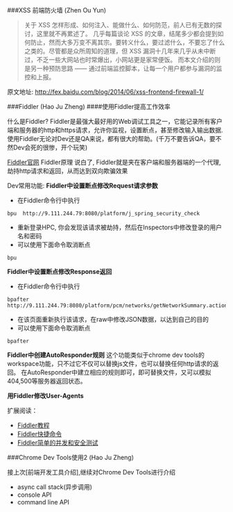 ###XSS 前端防火墙 (Zhen Ou Yun)

>关于 XSS 怎样形成、如何注入、能做什么、如何防范，前人已有无数的探讨，这里就不再累述了。
>几乎每篇谈论 XSS 的文章，结尾多少都会提到如何防止，然而大多万变不离其宗。要转义什么，要过滤什么，不要忘了什么之类的。尽管都是众所周知的道理，但 XSS 漏洞十几年来几乎从未中断过，不乏一些大网站也时常爆出，小网站更是家常便饭。
>而本文介绍的则是另一种预防思路 —— 通过前端监控脚本，让每一个用户都参与漏洞的监控和上报。

原文地址: http://fex.baidu.com/blog/2014/06/xss-frontend-firewall-1/


###Fiddler (Hao Ju Zheng)
####使用Fiddler提高工作效率

什么是Fiddler?
Fiddler是最强大最好用的Web调试工具之一，它能记录所有客户端和服务器的http和https请求，允许你监视，设置断点，甚至修改输入输出数据. 使用Fiddler无论对Dev还是QA来说，都有很大的帮助。(千万不要告诉QA，要不然Dev会死的很惨，开个玩笑)

[Fiddler官网][1]
Fiddler原理
说白了, Fiddler就是夹在客户端和服务器端的一个代理, 劫持http请求和返回，从而达到双向欺骗效果

Dev常用功能:
**Fiddler中设置断点修改Request请求参数**

- 在Fiddler命令行中执行
```shell
bpu  http://9.111.244.79:8080/platform/j_spring_security_check
```
- 重新登录HPC, 你会发现该请求被劫持，然后在Inspectors中修改登录的用户名和密码
- 可以使用下面命令取消断点
```shell
bpu
```

**Fiddler中设置断点修改Response返回**

- 在Fiddler命令行中执行
```shell
bpafter http://9.111.244.79:8080/platform/pcm/networks/getNetworkSummary.action
```
- 在该页面重新执行该请求，在raw中修改JSON数据，以达到自己的目的
- 可以使用下面命令取消断点
```shell
bpafter
```

**Fiddler中创建AutoResponder规则**
这个功能类似于chrome dev tools的workspace功能，只不过它不仅可以替换js文件，也可以替换任何http请求的返回。
在AutoResponder中建立相应的规则即可，即可替换文件，又可以模拟404,500等服务器返回状态。

**用Fiddler修改User-Agents**


扩展阅读：

- [Fiddler教程][0]
- [Fiddler快捷命令][1]
- [Fiddler简单的并发和安全测试][3]

[0]:http://www.cnblogs.com/TankXiao/archive/2012/02/06/2337728.html
[1]:http://www.telerik.com/fiddler
[2]:http://www.xuanfengge.com/fiddler2-shortcut-command-tutorial-translation.html
[3]:http://www.justwinit.cn/post/4605/

###Chrome Dev Tools使用2 (Hao Ju Zheng)

接上次[前端开发工具介绍],继续对Chrome Dev Tools进行介绍
- async call stack(异步调用)
- console API
- command line API

[4]:https://github.com/hjzheng/CUF_meeting_knowledge_share/issues/4